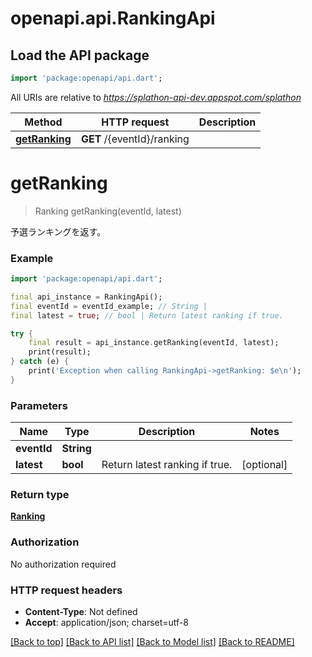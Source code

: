 # openapi.api.RankingApi

## Load the API package
```dart
import 'package:openapi/api.dart';
```

All URIs are relative to *https://splathon-api-dev.appspot.com/splathon*

Method | HTTP request | Description
------------- | ------------- | -------------
[**getRanking**](RankingApi.md#getranking) | **GET** /{eventId}/ranking | 


# **getRanking**
> Ranking getRanking(eventId, latest)



予選ランキングを返す。

### Example
```dart
import 'package:openapi/api.dart';

final api_instance = RankingApi();
final eventId = eventId_example; // String | 
final latest = true; // bool | Return latest ranking if true.

try {
    final result = api_instance.getRanking(eventId, latest);
    print(result);
} catch (e) {
    print('Exception when calling RankingApi->getRanking: $e\n');
}
```

### Parameters

Name | Type | Description  | Notes
------------- | ------------- | ------------- | -------------
 **eventId** | **String**|  | 
 **latest** | **bool**| Return latest ranking if true. | [optional] 

### Return type

[**Ranking**](Ranking.md)

### Authorization

No authorization required

### HTTP request headers

 - **Content-Type**: Not defined
 - **Accept**: application/json; charset=utf-8

[[Back to top]](#) [[Back to API list]](../README.md#documentation-for-api-endpoints) [[Back to Model list]](../README.md#documentation-for-models) [[Back to README]](../README.md)

